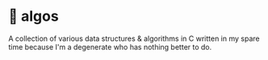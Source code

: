 # 📝 algos

A collection of various data structures & algorithms in C written in my spare
time because I'm a degenerate who has nothing better to do.

